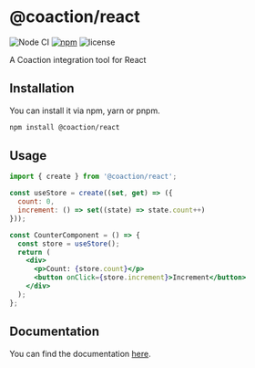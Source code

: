 # @coaction/react

![Node CI](https://github.com/unadlib/coaction/workflows/Node%20CI/badge.svg)
[![npm](https://img.shields.io/npm/v/@coaction/react.svg)](https://www.npmjs.com/package/@coaction/react)
![license](https://img.shields.io/npm/l/@coaction/react)

A Coaction integration tool for React

## Installation

You can install it via npm, yarn or pnpm.

```sh
npm install @coaction/react
```

## Usage

```jsx
import { create } from '@coaction/react';

const useStore = create((set, get) => ({
  count: 0,
  increment: () => set((state) => state.count++)
}));

const CounterComponent = () => {
  const store = useStore();
  return (
    <div>
      <p>Count: {store.count}</p>
      <button onClick={store.increment}>Increment</button>
    </div>
  );
};
```

## Documentation

You can find the documentation [here](https://github.com/unadlib/coaction).
